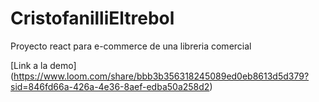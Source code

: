 # CristofanilliEltrebol
Proyecto react para e-commerce de una libreria comercial

[Link a la demo] (https://www.loom.com/share/bbb3b356318245089ed0eb8613d5d379?sid=846fd66a-426a-4e36-8aef-edba50a258d2)

